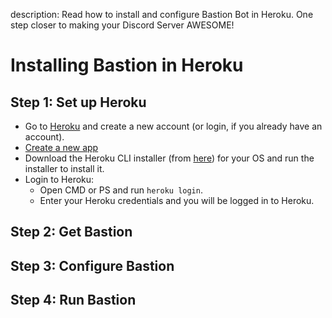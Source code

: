 description: Read how to install and configure Bastion Bot in Heroku. One step closer to making your Discord Server AWESOME!

# Installing Bastion in Heroku

## Step 1: Set up Heroku
- Go to [Heroku](https://www.heroku.com/) and create a new account (or login, if you already have an account).
- [Create a new app](https://dashboard.heroku.com/new-app)
- Download the Heroku CLI installer (from [here](https://devcenter.heroku.com/articles/getting-started-with-nodejs#set-up)) for your OS and run the installer to install it.
- Login to Heroku:
  - Open CMD or PS and run `heroku login`.
  - Enter your Heroku credentials and you will be logged in to Heroku.

## Step 2: Get Bastion

## Step 3: Configure Bastion

## Step 4: Run Bastion
